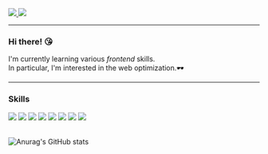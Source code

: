 <!-- Header -->

<a href="mailto:borderline0px@gmail.com" target="_blank">
  <img src="https://img.shields.io/badge/borderline0px@gmail.com-EA4335?style=flat-square&logo=gmail&logoColor=white"/>
</a>
<a href="https://www.notion.so/GO-3761c24a3e824deeb77b05f7567de108" target="_blank">
  <img src="https://img.shields.io/badge/Notion-000000?style=flat-square&logo=notion&logoColor=white"/>
</a>

<!-- About me -->
---
### Hi there! 😘
I'm currently learning various *frontend* skills.   
In particular, I'm interested in the web optimization.🕶

---

<!-- Skills -->
### Skills

<div>
  <img src="https://img.shields.io/badge/HTML-E34F26?style=flat-square&logo=html5&logoColor=white"/>
  <img src="https://img.shields.io/badge/CSS-1572B6?style=flat-square&logo=css3&logoColor=white"/>
  <img src="https://img.shields.io/badge/JavaScript-F7DF1E?style=flat-square&logo=javascript&logoColor=white"/>
  <img src="https://img.shields.io/badge/TypeScript-3178C6?style=flat-square&logo=typescript&logoColor=white"/>
  <img src="https://img.shields.io/badge/React-61DAFB?style=flat-square&logo=react&logoColor=white"/>
  <img src="https://img.shields.io/badge/Sass-CC6699?style=flat-square&logo=sass&logoColor=white"/>
  <img src="https://img.shields.io/badge/StyledComponents-DB7093?style=flat-square&logo=styled-components&logoColor=white"/>
  <img src="https://img.shields.io/badge/Next-000000?style=flat-square&logo=next.js&logoColor=white"/>
</div>
<!-- <div>
  <img src="https://img.shields.io/badge/Three.js-000000?style=flat-square&logo=three.js&logoColor=white"/>
  <img src="https://img.shields.io/badge/Blender-F5792A?style=flat-square&logo=blender&logoColor=white"/>
</div> -->
</br>

![Anurag's GitHub stats](https://github-readme-stats.vercel.app/api?username=Hwajiin&show_icons=true&theme=outrun)
